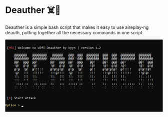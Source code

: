 # Deauther ☠️📡
Deauther is a simple bash script that makes it easy to use aireplay-ng deauth, putting together all the necessary commands in one script.

<img src="imgs/banner.png">
